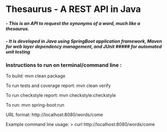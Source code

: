 # Thesaurus - A REST API in Java

##### - This is an API to request the synonyms of a word, much like a thesaurus.

##### - It is developed in Java using SpringBoot application framework, Maven for web layer dependency management, and JUnit ##### for automated unit testing

### Instructions to run on terminal/command line : 

To build:
  mvn clean package

To run tests and coverage report:
  mvn clean verify

To run checkstyle report:
  mvn checkstyle:checkstyle

To run:
  mvn spring-boot:run

URL format:
    http://<i></i>localhost:8080/words/come

Example command line usage:
    > curl http://<i></i>localhost:8080/words/come


